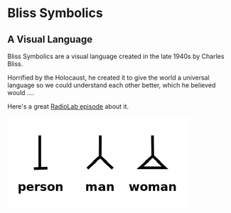 # Bliss Symbolics

## A Visual Language

Bliss Symbolics are a visual language created in the late 1940s by Charles Bliss.

Horrified by the Holocaust, he created it to give the world a universal language so we could understand each other better, which he believed would ....

Here's a great [RadioLab episode](https://www.youtube.com/watch?v=i4n8gLtjKeU) about it.

![asa](https://raw.githubusercontent.com/bob-dinger/gg_markdown/main/bliss/img/bliss_person.png)






